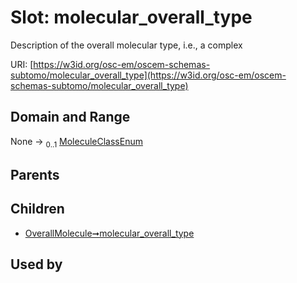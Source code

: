 
# Slot: molecular_overall_type

Description of the overall molecular type, i.e., a complex

URI: [https://w3id.org/osc-em/oscem-schemas-subtomo/molecular_overall_type](https://w3id.org/osc-em/oscem-schemas-subtomo/molecular_overall_type)


## Domain and Range

None &#8594;  <sub>0..1</sub> [MoleculeClassEnum](MoleculeClassEnum.md)

## Parents


## Children

 *  [OverallMolecule➞molecular_overall_type](OverallMolecule_molecular_overall_type.md)

## Used by

